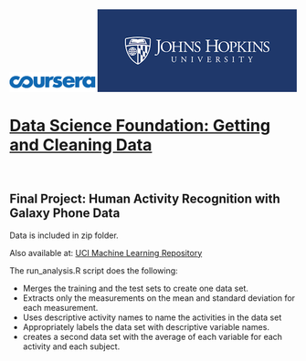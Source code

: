 <html>
    <img src="courseralogo.png"></img>
    <img src="jhulogo.png"></img> 
    <h1> <a href="https://www.coursera.org/learn/data-cleaning/home/welcome">Data Science Foundation: Getting and Cleaning Data</a></h1>
    <br>
</html>

## **Final Project: Human Activity Recognition with Galaxy Phone Data** ##

<html>
<p>Data is included in zip folder.</p> 
</html>

Also available at: 
[UCI Machine Learning Repository](https://archive.ics.uci.edu/ml/datasets/Human+Activity+Recognition+Using+Smartphones) 

The run_analysis.R script does the following:

- Merges the training and the test sets to create one data set.
- Extracts only the measurements on the mean and standard deviation for each measurement.
- Uses descriptive activity names to name the activities in the data set
- Appropriately labels the data set with descriptive variable names.
- creates a second data set with the average of each variable for each activity and each subject.
 

